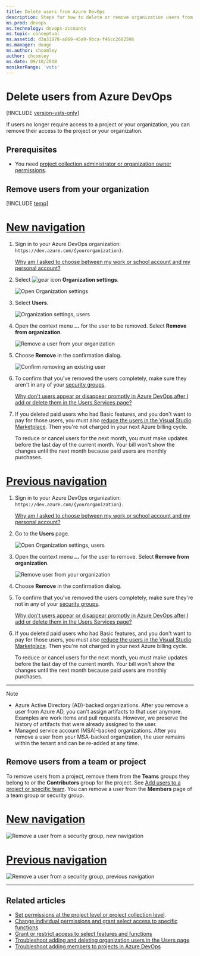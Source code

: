 ```yaml
---
title: Delete users from Azure DevOps
description: Steps for how to delete or remove organization users from Azure DevOps and remove users from a team or project
ms.prod: devops
ms.technology: devops-accounts
ms.topic: conceptual
ms.assetid: d3a31878-a869-45a9-9bca-f46cc2682596
ms.manager: douge
ms.author: chcomley
author: chcomley
ms.date: 09/10/2018
monikerRange: 'vsts'
---
```


# Delete users from Azure DevOps  

[!INCLUDE [version-vsts-only](../../_shared/version-vsts-only.md)]

If users no longer require access to a project or your organization, you can remove their access to the project or your organization.  

## Prerequisites  

- You need [project collection administrator or organization owner permissions](../../organizations/security/set-project-collection-level-permissions.md?toc=/azure/devops/organizations/accounts/toc.json&bc=/azure/devops/organizations/accounts/breadcrumb/toc.json).

## Remove users from your organization

[!INCLUDE [temp](../../boards/_shared/new-agile-hubs-feature.md)]

# [New navigation](#tab/new-nav)

1. Sign in to your Azure DevOps organization: ```https://dev.azure.com/{yourorganization}```.

   [Why am I asked to choose between my work or school account and my personal account?](faq-create-organization.md#ChooseOrgAcctMSAcct)

2. Select ![gear icon](../../_img/icons/gear-icon.png) **Organization settings**.

    ![Open Organization settings](../../_shared/_img/settings/open-admin-settings-vert.png)

3. Select **Users**.

    ![Organization settings, users](../../_shared/_img/settings/open-organization-settings-users-vert.png)

4. Open the context menu **...**  for the user to be removed. Select **Remove from organization**.

   ![Remove a user from your organization](_img/delete-user/remove-user-from-organization-new.png)

5. Choose **Remove** in the confirmation dialog.

   ![Confirm removing an existing user](_img/delete-user/confirm-remove-existing-user.png)

6. To confirm that you've removed the users completely, make sure they aren't in any of your [security groups](../../organizations/security/add-users-team-project.md). 

   [Why don't users appear or disappear promptly in Azure DevOps after I add or delete them in the Users Services page?](faq-add-delete-users.md#users-delay)

7. If you deleted paid users who had Basic features, and you don't want to pay for those users, you must also [reduce the users in the Visual Studio Marketplace](../billing/buy-basic-access-add-users.md). Then you're not charged in your next Azure billing cycle.

   To reduce or cancel users for the next month, you must make updates before the last day of the current month.
   Your bill won't show the changes until the next month because paid users are monthly purchases.

# [Previous navigation](#tab/previous-nav)

1. Sign in to your Azure DevOps organization: ```https://dev.azure.com/{yourorganization}```.

   [Why am I asked to choose between my work or school account and my personal account?](faq-add-delete-users.md#ChooseOrgAcctMSAcct)

2. Go to the **Users** page.

   ![Open Organization settings, users](../../_shared/_img/settings/open-admin-settings-users-prev.png)

3. Open the context menu **...** for the user to remove. Select **Remove from organization**.

   ![Remove user from your organization](_img/delete-user/remove-user-from-organization-prev.png)

4. Choose **Remove** in the confirmation dialog.

5. To confirm that you've removed the users completely, make sure they're not in any of your [security groups](../../organizations/security/add-users-team-project.md). 

   [Why don't users appear or disappear promptly in Azure DevOps after I add or delete them in the Users Services page?](faq-add-delete-users.md#users-delay)

6. If you deleted paid users who had Basic features, and you don't want to pay for those users, you must also [reduce the users in the Visual Studio Marketplace](../billing/buy-basic-access-add-users.md). Then you're not charged in your next Azure billing cycle.

   To reduce or cancel users for the next month, you must make updates before the last day of the current month.
   Your bill won't show the changes until the next month because paid users are monthly purchases.

---

> [!NOTE]
> - Azure Active Directory (AD)-backed organizations. After you remove a user from Azure AD, you can't assign artifacts to that user anymore. Examples are work items and pull requests. However, we preserve the history of artifacts that were already assigned to the user.
> - Managed service account (MSA)-backed organizations. After you remove a user from your MSA-backed organization, the user remains within the tenant and can be re-added at any time.

## Remove users from a team or project

To remove users from a project, remove them from the **Teams** groups they belong to or the **Contributors** group for the project. See [Add users to a project or specific team](../../organizations/security/add-users-team-project.md). You can remove a user from the **Members** page of a team group or security group.

# [New navigation](#tab/new-nav)

![Remove a user from a security group, new navigation](_img/delete-user/remove-user-vert.png)

# [Previous navigation](#tab/previous-nav)

![Remove a user from a security group, previous navigation](_img/delete-user/remove-user-prev.png)

---

## Related articles

- [Set permissions at the project level or project collection level](../../organizations/security/set-project-collection-level-permissions.md). 
- [Change individual permissions and grant select access to specific functions](../../organizations/security/change-individual-permissions.md)
- [Grant or restrict access to select features and functions](../../organizations/security/restrict-access.md)
- [Troubleshoot adding and deleting organization users in the Users page](faq-add-delete-users.md)
- [Troubleshoot adding members to projects in Azure DevOps ](faq-add-team-members.md)
